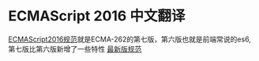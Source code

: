 # ECMAScript 2016 中文翻译
[ECMAScript2016规范](http://www.ecma-international.org/ecma-262/7.0/index.html)就是ECMA-262的第七版，第六版也就是前端常说的es6,第七版比第六版新增了一些特性
[最新版规范](https://tc39.github.io/ecma262/)